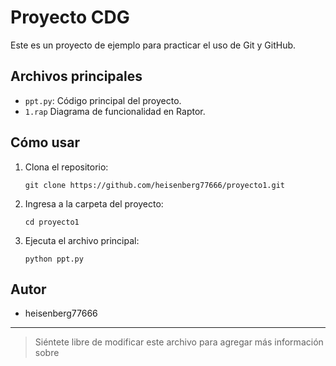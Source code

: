 

# Proyecto CDG

Este es un proyecto de ejemplo para practicar el uso de Git y GitHub.

## Archivos principales

- `ppt.py`: Código principal del proyecto.
- `1.rap` Diagrama de funcionalidad en Raptor.

## Cómo usar

1. Clona el repositorio:
   ```
   git clone https://github.com/heisenberg77666/proyecto1.git
   ```
2. Ingresa a la carpeta del proyecto:
   ```
   cd proyecto1
   ```
3. Ejecuta el archivo principal:
   ```
   python ppt.py
   ```

## Autor

- heisenberg77666

---

> Siéntete libre de modificar este archivo para agregar más información sobre
